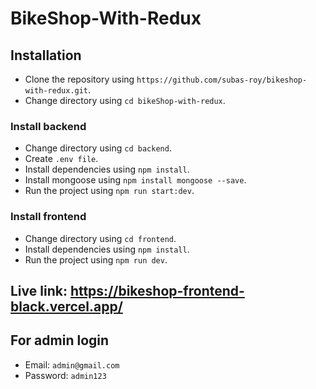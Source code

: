 # BikeShop-With-Redux

## Installation
- Clone the repository using `https://github.com/subas-roy/bikeshop-with-redux.git`.
- Change directory using `cd bikeShop-with-redux`.

### Install backend

- Change directory using `cd backend`.
- Create `.env file`.
- Install dependencies using `npm install`.
- Install mongoose using `npm install mongoose --save`.
- Run the project using `npm run start:dev`.

### Install frontend

- Change directory using `cd frontend`.
- Install dependencies using `npm install`.
- Run the project using `npm run dev`.

## Live link: https://bikeshop-frontend-black.vercel.app/

## For admin login

- Email: `admin@gmail.com`
- Password: `admin123`
